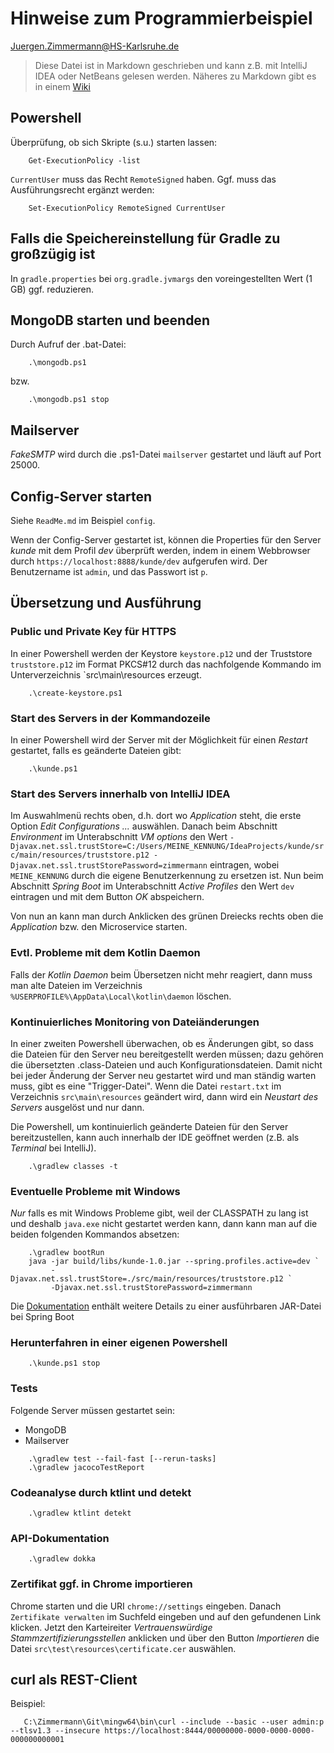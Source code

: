 # Hinweise zum Programmierbeispiel

<Juergen.Zimmermann@HS-Karlsruhe.de>

> Diese Datei ist in Markdown geschrieben und kann z.B. mit IntelliJ IDEA
> oder NetBeans gelesen werden. Näheres zu Markdown gibt es in einem
> [Wiki](http://bit.ly/Markdown-Cheatsheet)

## Powershell

Überprüfung, ob sich Skripte (s.u.) starten lassen:

```CMD
    Get-ExecutionPolicy -list
```

`CurrentUser` muss das Recht `RemoteSigned` haben. Ggf. muss das Ausführungsrecht ergänzt werden:

```CMD
    Set-ExecutionPolicy RemoteSigned CurrentUser
```

## Falls die Speichereinstellung für Gradle zu großzügig ist

In `gradle.properties` bei `org.gradle.jvmargs` den voreingestellten Wert
(1 GB) ggf. reduzieren.

## MongoDB starten und beenden

Durch Aufruf der .bat-Datei:

````CMD
    .\mongodb.ps1
````

bzw.

````CMD
    .\mongodb.ps1 stop
````

## Mailserver

_FakeSMTP_ wird durch die .ps1-Datei `mailserver` gestartet und läuft auf Port 25000.

## Config-Server starten

Siehe `ReadMe.md` im Beispiel `config`.

Wenn der Config-Server gestartet ist, können die Properties für den Server _kunde_
mit dem Profil _dev_ überprüft werden, indem in einem Webbrowser durch
`https://localhost:8888/kunde/dev` aufgerufen wird.
Der Benutzername ist `admin`, und das Passwort ist `p`. 

## Übersetzung und Ausführung

### Public und Private Key für HTTPS

In einer Powershell werden der Keystore `keystore.p12` und der Truststore `truststore.p12`
im Format PKCS#12 durch das nachfolgende Kommando im Unterverzeichnis `src\main\resources
erzeugt.

```CMD
    .\create-keystore.ps1
```

### Start des Servers in der Kommandozeile

In einer Powershell wird der Server mit der Möglichkeit für einen
_Restart_ gestartet, falls es geänderte Dateien gibt:

```CMD
    .\kunde.ps1
```

### Start des Servers innerhalb von IntelliJ IDEA

Im Auswahlmenü rechts oben, d.h. dort wo _Application_ steht, die erste Option
_Edit Configurations ..._ auswählen. Danach beim Abschnitt _Environment_
im Unterabschnitt _VM options_ den Wert
`-Djavax.net.ssl.trustStore=C:/Users/MEINE_KENNUNG/IdeaProjects/kunde/src/main/resources/truststore.p12 -Djavax.net.ssl.trustStorePassword=zimmermann`
eintragen, wobei `MEINE_KENNUNG` durch die eigene Benutzerkennung zu ersetzen ist.
Nun beim Abschnitt _Spring Boot_ im Unterabschnitt _Active Profiles_ den Wert
`dev` eintragen und mit dem Button _OK_ abspeichern.

Von nun an kann man durch Anklicken des grünen Dreiecks rechts oben die
_Application_ bzw. den Microservice starten.

### Evtl. Probleme mit dem Kotlin Daemon

Falls der _Kotlin Daemon_ beim Übersetzen nicht mehr reagiert, dann muss man
alte Dateien im Verzeichnis `%USERPROFILE%\AppData\Local\kotlin\daemon` löschen.

### Kontinuierliches Monitoring von Dateiänderungen

In einer zweiten Powershell überwachen, ob es Änderungen gibt, so dass
die Dateien für den Server neu bereitgestellt werden müssen; dazu gehören die
übersetzten .class-Dateien und auch Konfigurationsdateien. Damit nicht bei jeder
Änderung der Server neu gestartet wird und man ständig warten muss, gibt es eine
"Trigger-Datei". Wenn die Datei `restart.txt` im Verzeichnis
`src\main\resources` geändert wird, dann wird ein _Neustart des Servers_
ausgelöst und nur dann.

Die Powershell, um kontinuierlich geänderte Dateien für den Server
bereitzustellen, kann auch innerhalb der IDE geöffnet werden (z.B. als
_Terminal_ bei IntelliJ).

```CMD
    .\gradlew classes -t
```

### Eventuelle Probleme mit Windows

_Nur_ falls es mit Windows Probleme gibt, weil der CLASSPATH zu lang ist und
deshalb `java.exe` nicht gestartet werden kann, dann kann man auf die beiden
folgenden Kommandos absetzen:

```CMD
    .\gradlew bootRun
    java -jar build/libs/kunde-1.0.jar --spring.profiles.active=dev `
         -Djavax.net.ssl.trustStore=./src/main/resources/truststore.p12 `
         -Djavax.net.ssl.trustStorePassword=zimmermann
```

Die [Dokumentation](http://docs.spring.io/spring-boot/docs/current/reference/htmlsingle/#executable-jar)
enthält weitere Details zu einer ausführbaren JAR-Datei bei Spring Boot

### Herunterfahren in einer eigenen Powershell

```CMD
    .\kunde.ps1 stop
```

### Tests

Folgende Server müssen gestartet sein:

* MongoDB
* Mailserver

```CMD
    .\gradlew test --fail-fast [--rerun-tasks]
    .\gradlew jacocoTestReport
```

### Codeanalyse durch ktlint und detekt

```CMD
    .\gradlew ktlint detekt
```

### API-Dokumentation

```CMD
    .\gradlew dokka
```

### Zertifikat ggf. in Chrome importieren

Chrome starten und die URI `chrome://settings` eingeben. Danach `Zertifikate verwalten`
im Suchfeld eingeben und auf den gefundenen Link klicken. Jetzt den Karteireiter
_Vertrauenswürdige Stammzertifizierungsstellen_ anklicken und über den Button _Importieren_
die Datei `src\test\resources\certificate.cer` auswählen.

## curl als REST-Client

Beispiel:

```CMD
   C:\Zimmermann\Git\mingw64\bin\curl --include --basic --user admin:p --tlsv1.3 --insecure https://localhost:8444/00000000-0000-0000-0000-000000000001
```
